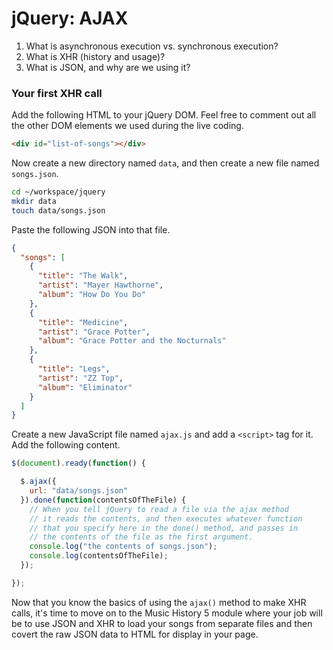 # jQuery: AJAX

1. What is asynchronous execution vs. synchronous execution?
1. What is XHR (history and usage)?
1. What is JSON, and why are we using it?

### Your first XHR call

Add the following HTML to your jQuery DOM. Feel free to comment out all the other DOM elements we used during the live coding.

```html
<div id="list-of-songs"></div>
```

Now create a new directory named `data`, and then create a new file named `songs.json`.

```bash
cd ~/workspace/jquery
mkdir data
touch data/songs.json
```

Paste the following JSON into that file.

```json
{
  "songs": [
    {
      "title": "The Walk",
      "artist": "Mayer Hawthorne",
      "album": "How Do You Do"
    },
    {
      "title": "Medicine",
      "artist": "Grace Potter",
      "album": "Grace Potter and the Nocturnals"
    },
    {
      "title": "Legs",
      "artist": "ZZ Top",
      "album": "Eliminator"
    }
  ]
}
```

Create a new JavaScript file named `ajax.js` and add a `<script>` tag for it. Add the following content.

```js
$(document).ready(function() {

  $.ajax({
    url: "data/songs.json"
  }).done(function(contentsOfTheFile) {
    // When you tell jQuery to read a file via the ajax method
    // it reads the contents, and then executes whatever function
    // that you specify here in the done() method, and passes in
    // the contents of the file as the first argument.
    console.log("the contents of songs.json");
    console.log(contentsOfTheFile);
  });

});
```

Now that you know the basics of using the `ajax()` method to make XHR calls, it's time to move on to the Music History 5 module where your job will be to use JSON and XHR to load your songs from separate files and then covert the raw JSON data to HTML for display in your page.
